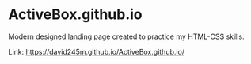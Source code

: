 # ActiveBox.github.io
 Modern designed landing page created to practice my HTML-CSS skills.
 
 Link: https://david245m.github.io/ActiveBox.github.io/
